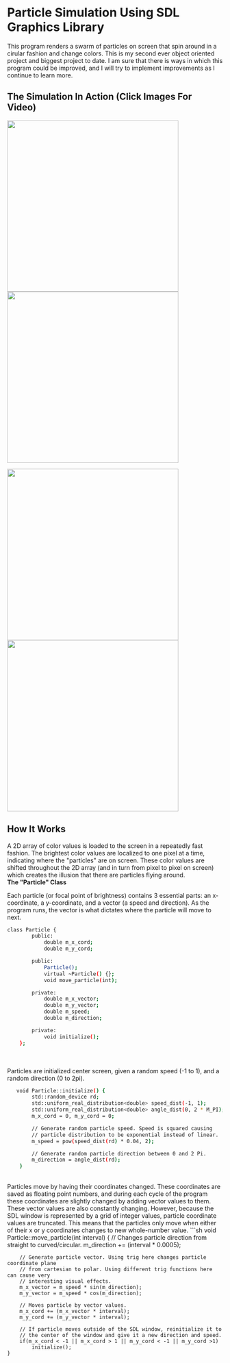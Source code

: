 
# Particle Simulation Using SDL Graphics Library

This program renders a swarm of particles on screen that spin around in a cirular fashion and change colors. This is my second ever object oriented project and biggest project to date. I am sure that there is ways in which this program could be improved, and I will try to implement improvements as I continue to learn more.

<h2>The Simulation In Action (Click Images For Video)</h2>
<p align="left">
  <a href="https://youtu.be/w7CoTIjSGRQ"><img src="https://s29.postimg.org/daaszf7hz/Screen_Shot_2017_01_16_at_10_10_33_AM.png" width="400px"/></a>
  <a href="https://youtu.be/w7CoTIjSGRQ"><img src="https://s30.postimg.org/wz9c6nwqp/Screen_Shot_2017_01_16_at_10_28_36_AM.png" width="400px"/></a>
</p>
<p align="left">
  <a href="https://youtu.be/w7CoTIjSGRQ"><img src="https://s30.postimg.org/rlw2avxgx/Screen_Shot_2017_01_16_at_10_31_37_AM.png" width="400px"/></a>
  <a href="https://youtu.be/w7CoTIjSGRQ"><img src="https://s30.postimg.org/4vwxhwe9d/Screen_Shot_2017_01_16_at_10_31_57_AM.png" width="400px"/></a>
</p>

<h2>How It Works</h2>
A 2D array of color values is loaded to the screen in a repeatedly fast fashion. The brightest color values are localized to one pixel at a time, indicating where the "particles" are on screen. These color values are shifted throughout the 2D array (and in turn from pixel to pixel on screen) which creates the illusion that there are particles flying around. 

<br>
<b>The "Particle" Class</b>

Each particle (or focal point of brightness) contains 3 essential parts: an x-coordinate, a y-coordinate, and a vector (a speed and direction). As the program runs, the vector is what dictates where the particle will move to next.
```sh
class Particle {
        public:
            double m_x_cord;
            double m_y_cord;

        public:
            Particle();
            virtual ~Particle() {};
            void move_particle(int);

        private:
            double m_x_vector;
            double m_y_vector;
            double m_speed;
            double m_direction;

        private:
            void initialize();
    };

```
<br><br>
Particles are initialized center screen, given a random speed (-1 to 1), and a random direction (0 to 2pi).
```sh
   void Particle::initialize() {
        std::random_device rd;
        std::uniform_real_distribution<double> speed_dist(-1, 1);
        std::uniform_real_distribution<double> angle_dist(0, 2 * M_PI);
        m_x_cord = 0, m_y_cord = 0;

        // Generate random particle speed. Speed is squared causing
        // particle distribution to be exponential instead of linear.
        m_speed = pow(speed_dist(rd) * 0.04, 2);

        // Generate random particle direction between 0 and 2 Pi.
        m_direction = angle_dist(rd);
    }
```
<br>
Particles move by having their coordinates changed. These coordinates are saved as floating point numbers, and during each cycle of the program these coordinates are slightly changed by adding vector values to them. These vector values are also constantly changing. However, because the SDL window is represented by a grid of integer values, particle coordinate values are truncated. This means that the particles only move when either of their x or y coordinates changes to new whole-number value.
```sh
    void Particle::move_particle(int interval) {
        // Changes particle direction from straight to curved/circular.
        m_direction += (interval * 0.0005);

        // Generate particle vector. Using trig here changes particle coordinate plane
        // from cartesian to polar. Using different trig functions here can cause very
        // interesting visual effects.
        m_x_vector = m_speed * sin(m_direction);
        m_y_vector = m_speed * cos(m_direction);

        // Moves particle by vector values.
        m_x_cord += (m_x_vector * interval);
        m_y_cord += (m_y_vector * interval);

        // If particle moves outside of the SDL window, reinitialize it to
        // the center of the window and give it a new direction and speed.
        if(m_x_cord < -1 || m_x_cord > 1 || m_y_cord < -1 || m_y_cord >1)
            initialize();
    }
```

